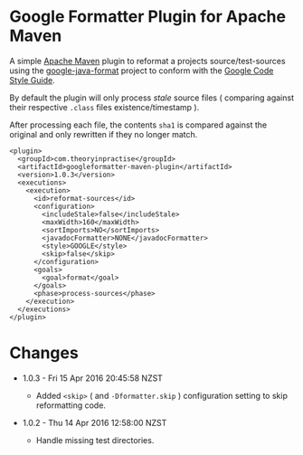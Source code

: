 # Google Formatter Plugin for Apache Maven

A simple [Apache Maven](http://maven.apache.org) plugin to reformat
a projects source/test-sources using the [google-java-format](https://github.com/google/google-java-format)
project to conform with the [Google Code Style Guide](https://google.github.io/styleguide/javaguide.html).

By default the plugin will only process _stale_ source files ( comparing
against their respective `.class` files existence/timestamp ).

After processing each file, the contents `sha1` is compared against the
original and only rewritten if they no longer match.

    <plugin>
      <groupId>com.theoryinpractise</groupId>
      <artifactId>googleformatter-maven-plugin</artifactId>
      <version>1.0.3</version>
      <executions>
        <execution>
          <id>reformat-sources</id>
          <configuration>
            <includeStale>false</includeStale>
            <maxWidth>160</maxWidth>
            <sortImports>NO</sortImports>
            <javadocFormatter>NONE</javadocFormatter>
            <style>GOOGLE</style>
            <skip>false</skip>
          </configuration>
          <goals>
            <goal>format</goal>
          </goals>
          <phase>process-sources</phase>
        </execution>
      </executions>
    </plugin>

# Changes

* 1.0.3 - Fri 15 Apr 2016 20:45:58 NZST
  * Added `<skip>` ( and `-Dformatter.skip` ) configuration setting to skip reformatting code.

* 1.0.2 - Thu 14 Apr 2016 12:58:00 NZST
  * Handle missing test directories.
